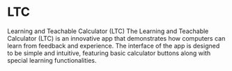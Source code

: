 # LTC
Learning and Teachable Calculator (LTC) The Learning and Teachable Calculator (LTC) is an innovative app that demonstrates how computers can learn from feedback and experience. The interface of the app is designed to be simple and intuitive, featuring basic calculator buttons along with special learning functionalities.
